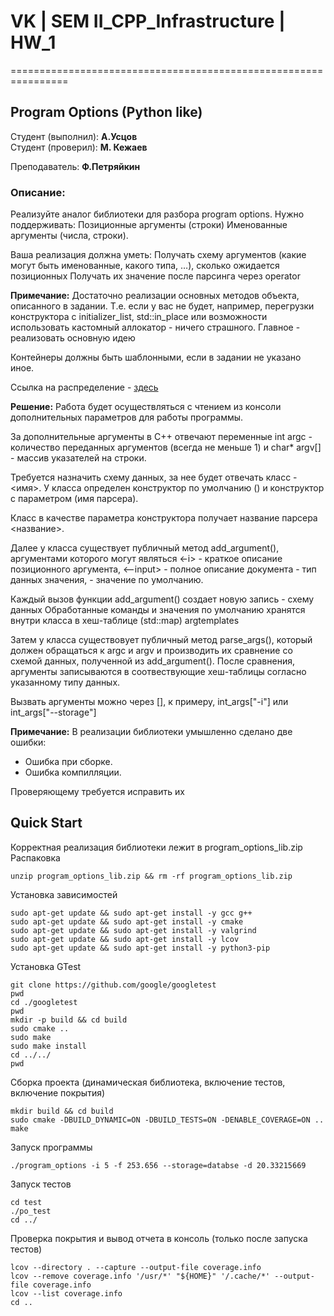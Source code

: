 # VK | SEM II_CPP_Infrastructure | HW_1

================================================================ 

## Program Options (Python like)

Студент (выполнил): __А.Усцов__  
Студент (проверил): __М. Кежаев__  

Преподаватель: __Ф.Петряйкин__

### Описание:

Реализуйте аналог библиотеки для разбора program options. Нужно поддерживать:
Позиционные аргументы (строки)
Именованные аргументы (числа, строки).

Ваша реализация должна уметь:
Получать схему аргументов (какие могут быть именованные, какого типа, …), сколько ожидается позиционных
Получать их значение после парсинга через operator[](<name>)

__Примечание:__
Достаточно реализации основных методов объекта, описанного в задании. Т.е. если у вас не будет, например, перегрузки конструктора с initializer_list, std::in_place или возможности использовать кастомный аллокатор - ничего страшного. Главное - реализовать основную идею

Контейнеры должны быть шаблонными, если в задании не указано иное.


Ссылка на распределение - [здесь](https://docs.google.com/spreadsheets/d/1SBwOcvxeQsJSgYD9QoMnDZc5UwioBjbNM4z8Ojmn25Y/edit#gid=0)

__Решение:__
Работа будет осуществляться с чтением из консоли дополнительных параметров для работы программы.

За дополнительные аргументы в С++ отвечают переменные int argc - количество переданных аргументов (всегда не меньше 1) и char* argv[] - массив указателей на строки. 

Требуется назначить схему данных, за нее будет отвечать класс - <имя>. У класса определен конструктор по умолчанию () и конструктор с параметром (имя парсера).

Класс в качестве параметра конструктора получает название парсера <название>.

Далее у класса существует публичный метод add_argument(), аргументами которого могут являться <-i> - краткое описание позиционного аргумента, <--input> - полное описание документа <string> - тип данных значения, <value> - значение по умолчанию.


Каждый вызов функции add_argument() создает новую запись - схему данных
Обработанные команды и значения по умолчанию хранятся внутри класса в хеш-таблице (std::map) argtemplates

Затем у класса существовует публичный метод parse_args(), который должен обращаться к argc и argv и производить их сравнение со схемой данных, полученной из add_argument().
После сравнения, аргументы записываются в соотвествующие хеш-таблицы согласно указанному типу данных.

Вызвать аргументы можно через [], к примеру, int_args["-i"] или int_args["--storage"]

__Примечание:__
В реализации библиотеки умышленно сделано две ошибки:  
- Ошибка при сборке. 
- Ошибка компилляции. 

Проверяющему требуется исправить их

## Quick Start
Корректная реализация библиотеки лежит в program_options_lib.zip  
Распаковка 
~~~
unzip program_options_lib.zip && rm -rf program_options_lib.zip
~~~


Установка зависимостей
~~~
sudo apt-get update && sudo apt-get install -y gcc g++
sudo apt-get update && sudo apt-get install -y cmake
sudo apt-get update && sudo apt-get install -y valgrind
sudo apt-get update && sudo apt-get install -y lcov
sudo apt-get update && sudo apt-get install -y python3-pip
~~~

Установка GTest
~~~
git clone https://github.com/google/googletest
pwd
cd ./googletest
pwd
mkdir -p build && cd build
sudo cmake ..
sudo make
sudo make install
cd ../../
pwd
~~~

Сборка проекта (динамическая библиотека, включение тестов, включение покрытия)
~~~
mkdir build && cd build
sudo cmake -DBUILD_DYNAMIC=ON -DBUILD_TESTS=ON -DENABLE_COVERAGE=ON ..
make
~~~

Запуск программы
~~~
./program_options -i 5 -f 253.656 --storage=databse -d 20.33215669
~~~

Запуск тестов
~~~
сd test
./po_test
cd ../
~~~

Проверка покрытия и вывод отчета в консоль (только после запуска тестов)
~~~
lcov --directory . --capture --output-file coverage.info
lcov --remove coverage.info '/usr/*' "${HOME}" '/.cache/*' --output-file coverage.info
lcov --list coverage.info
cd ..
~~~
